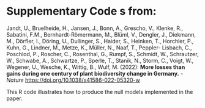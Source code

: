 # Supplementary Code s from:
Jandt, U., Bruelheide, H., Jansen, J., Bonn, A., Grescho, V., Klenke, R., Sabatini, F.M., Bernhardt-Römermann, M., Blüml, V., Dengler, J., Diekmann, M., Dörfler, I., Döring, U., Dullinger, S., Haider, S., Heinken, T., Horchler, P., Kuhn, G., Lindner, M., Metze, K., Müller, N., Naaf, T., Peppler- Lisbach, C., Poschlod, P., Roscher, C., Rosenthal, G., Rumpf, S., Schmidt, W., Schrautzer, W., Schwabe, A., Schwartze, P., Sperle, T., Stanik, N., Storm, C., Voigt, W., Wegener, U., Wesche, K., Wittig, B., Wulf, M. (2022): **More losses than gains during one century of plant biodiversity change in Germany.** - *Nature*  https://doi.org/10.1038/s41586-022-05320-w

This R code illustrates how to produce the null models implemented in the paper.
